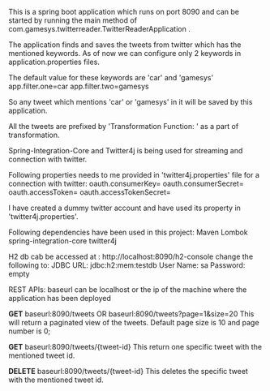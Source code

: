 This is a spring boot application which runs on port 8090 and can be started by running the main method of com.gamesys.twitterreader.TwitterReaderApplication .

The application finds and saves the tweets from twitter which has the mentioned keywords.
As of now we can configure only 2 keywords in application.properties files.

The default value for these keywords are 'car' and 'gamesys'
app.filter.one=car
app.filter.two=gamesys 

So any tweet which mentions 'car' or 'gamesys' in it will be saved by this application.

All the tweets are prefixed by 'Transformation Function: ' as a part of transformation.

Spring-Integration-Core and Twitter4j is being used for streaming and connection with twitter.

Following properties needs to me provided in 'twitter4j.properties' file for a connection with twitter:
oauth.consumerKey=
oauth.consumerSecret=
oauth.accessToken=
oauth.accessTokenSecret=

I have created a dummy twitter account and have used its property in 'twitter4j.properties'.

Following dependencies have been used in this project:
Maven
Lombok
spring-integration-core
twitter4j


H2 db cab be accessed at : http://localhost:8090/h2-console 
change the following to:
JDBC URL: jdbc:h2:mem:testdb
User Name: sa
Password: empty

REST APIs:
baseurl can be localhost or the ip of the machine where the application has been deployed

<b>GET</b> baseurl:8090/tweets
			    OR
    	   baseurl:8090/tweets?page=1&size=20
 		This will return a paginated view of the tweets.
 		Default page size is 10 and page number is 0;
 	
<b>GET</b> baseurl:8090/tweets/{tweet-id}
		This return one specific tweet with the mentioned tweet id.
		
<b>DELETE</b> baseurl:8090/tweets/{tweet-id}
		This deletes the specific tweet with the mentioned tweet id.
		
